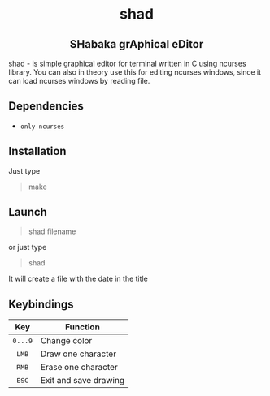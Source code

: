 <h1 align="center">shad</h1>


<h2 align="center">SHabaka grAphical eDitor</h2>
shad - is simple graphical editor for terminal written in C using ncurses library.
You can also in theory use this for editing ncurses windows, since it can load ncurses windows by reading file.

## Dependencies
- `only ncurses`

## Installation
Just type
>make
## Launch

>shad filename

or just type
>shad

It will create a file with the date in the title
## Keybindings
| Key | Function |
|:---:| --- |
| <kbd> 0...9 </kbd> | Change color |
| <kbd>LMB</kbd> | Draw one character |
| <kbd>RMB</kbd> | Erase one character |
| <kbd>ESC</kbd> | Exit and save drawing |
